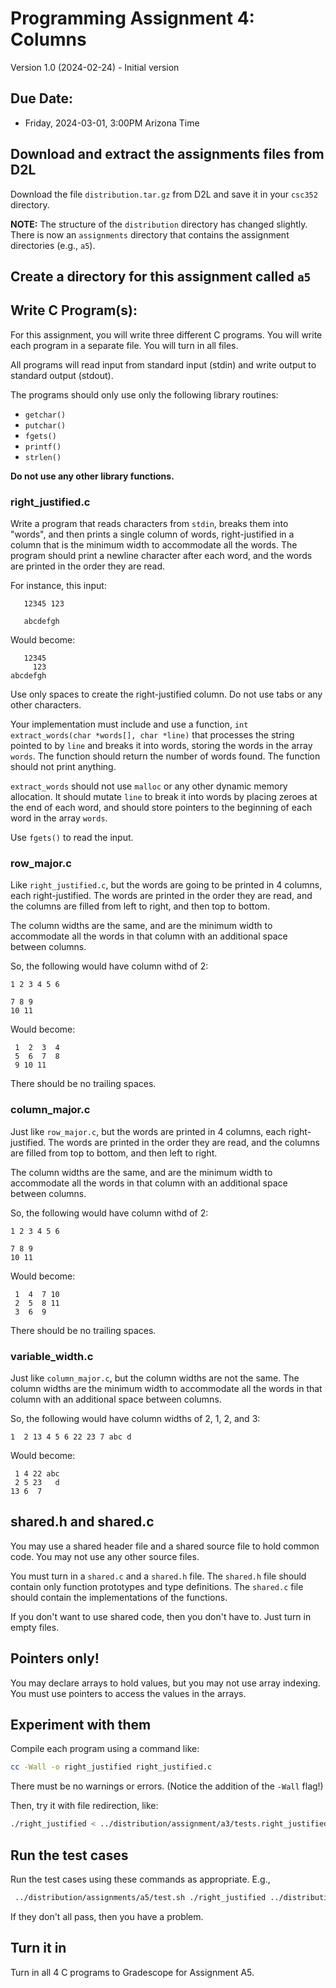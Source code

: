 
<link rel="stylesheet" href="https://unpkg.com/bamboo.css">

# Programming Assignment 4: Columns 

Version 1.0 (2024-02-24) - Initial version


## Due Date:

* Friday, 2024-03-01, 3:00PM Arizona Time


## Download and extract the assignments files from D2L

Download the file `distribution.tar.gz` from D2L and save it in your `csc352` directory.

**NOTE:** The structure of the `distribution` directory has changed slightly.  There is now an `assignments` directory that contains the assignment directories (e.g., `a5`).


## Create a directory for this assignment called `a5`

## Write C Program(s):

For this assignment, you will write three different C programs.  You will write each program in a separate file.  You will turn in all files.

All programs will read input from standard input (stdin) and write output to standard output (stdout).

The programs should only use only the following library routines:

* `getchar()`
* `putchar()`
* `fgets()`
* `printf()`
* `strlen()`

**Do not use any other library functions.**

### right_justified.c

Write a program that reads characters from `stdin`, breaks them into "words", and then prints a single column of words, right-justified in a column that is the minimum width to accommodate all the words.  The program should print a newline character after each word, and the words are printed in the order they are read.

For instance, this input:

```
   12345 123

   abcdefgh

```

Would become:

```
   12345
     123
abcdefgh
```

Use only spaces to create the right-justified column.  Do not use tabs or any other characters.

Your implementation must include and use a function, `int extract_words(char *words[], char *line)` that processes the string pointed to by `line` and breaks it into words, 
storing the words in the array `words`.  The function should return the number of words found.  The function should not print anything.

`extract_words` should not use `malloc` or any other dynamic memory allocation.  It should mutate `line` to break it into words by placing zeroes at the end of each word, and should store pointers to the beginning of each word in the array `words`.

Use `fgets()` to read the input.

### row_major.c

Like `right_justified.c`, but the words are going to be printed in 4 columns, each right-justified.  The words are printed in the order they are read, and the columns are filled from left to right, and then top to bottom.

The column widths are the same, and are the minimum width to accommodate all the words in that column with an additional space between columns.

So, the following would have column withd of 2:

```
1 2 3 4 5 6 

7 8 9 
10 11
```

Would become:
    
```
 1  2  3  4
 5  6  7  8
 9 10 11
```

There should be no trailing spaces.

### column_major.c

Just like `row_major.c`, but the words are printed in 4 columns, each right-justified.  The words are printed in the order they are read, and the columns are filled from top to bottom, and then left to right.

The column widths are the same, and are the minimum width to accommodate all the words in that column with an additional space between columns.

So, the following would have column withd of 2:

```
1 2 3 4 5 6

7 8 9
10 11
```

Would become:
    
```
 1  4  7 10
 2  5  8 11
 3  6  9
```

There should be no trailing spaces.

### variable_width.c

Just like `column_major.c`, but the column widths are not the same.  The column widths are the minimum width to accommodate all the words in that column with an additional space between columns.

So, the following would have column widths of 2, 1, 2, and 3:

```
1  2 13 4 5 6 22 23 7 abc d
```

Would become:
    
```
 1 4 22 abc
 2 5 23   d
13 6  7
```

## shared.h and shared.c

You may use a shared header file and a shared source file to hold common code.  You may not use any other source files.

You must turn in a `shared.c` and a `shared.h` file.  The `shared.h` file should contain only function prototypes and type definitions.  The `shared.c` file should contain the implementations of the functions.

If you don't want to use shared code, then you don't have to.  Just turn in empty files.

## Pointers only!

You may declare arrays to hold values, but you may not use array indexing.  You must use pointers to access the values in the arrays.

## Experiment with them

Compile each program using a command like:

```bash
cc -Wall -o right_justified right_justified.c
```

There must be no warnings or errors.  (Notice the addition of the `-Wall` flag!)

Then, try it with file redirection, like:

```bash
./right_justified < ../distribution/assignment/a3/tests.right_justified/t100.stdin
```

## Run the test cases

Run the test cases using these commands as appropriate.  E.g.,

```bash
 ../distribution/assignments/a5/test.sh ./right_justified ../distribution/assignments/a5/tests.right_justified
```

If they don't all pass, then you have a problem.

## Turn it in

Turn in all 4 C programs to Gradescope for Assignment A5.

